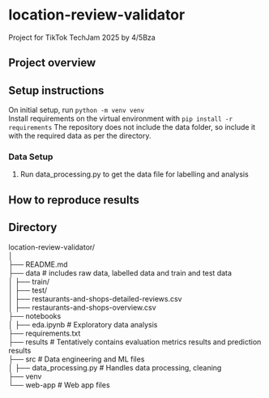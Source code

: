 # location-review-validator
Project for TikTok TechJam 2025 by 4/5Bza

## Project overview

## Setup instructions
On initial setup, run `python -m venv venv`  
Install requirements on  the virtual environment with `pip install -r requirements`
The repository does not include the data folder, so include it with the required data as per the directory.

### Data Setup
1. Run data_processing.py to get the data file for labelling and analysis

## How to reproduce results

## Directory
location-review-validator/  
│  
├── README.md  
├── data                    # includes raw data, labelled data and train and test data  
│   ├── train/  
│   ├── test/  
│   ├── restaurants-and-shops-detailed-reviews.csv  
│   ├── restaurants-and-shops-overview.csv  
├── notebooks  
│   ├── eda.ipynb           # Exploratory data analysis  
├── requirements.txt  
├── results                 # Tentatively contains evaluation metrics results and prediction results  
├── src                     # Data engineering and ML files  
│   ├── data_processing.py  # Handles data processing, cleaning  
├── venv  
└── web-app                 # Web app files  





